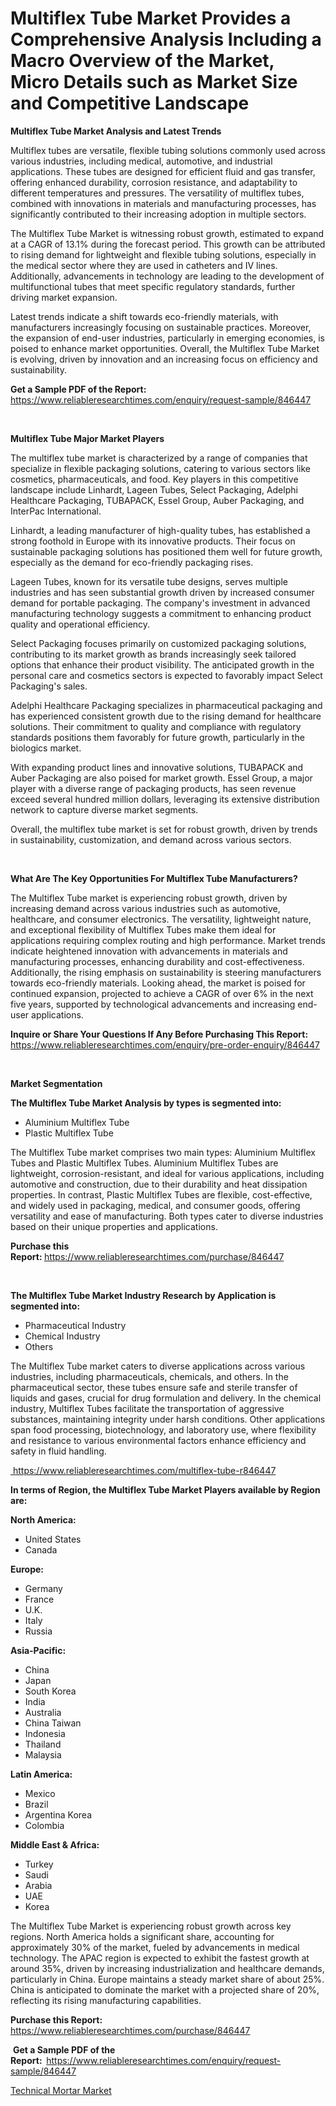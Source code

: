 <p><h1>Multiflex Tube Market Provides a Comprehensive Analysis Including a Macro Overview of the Market, Micro Details such as Market Size and Competitive Landscape</h1></p><p><strong>Multiflex Tube Market Analysis and Latest Trends</strong></p>
<p><p>Multiflex tubes are versatile, flexible tubing solutions commonly used across various industries, including medical, automotive, and industrial applications. These tubes are designed for efficient fluid and gas transfer, offering enhanced durability, corrosion resistance, and adaptability to different temperatures and pressures. The versatility of multiflex tubes, combined with innovations in materials and manufacturing processes, has significantly contributed to their increasing adoption in multiple sectors.</p><p>The Multiflex Tube Market is witnessing robust growth, estimated to expand at a CAGR of 13.1% during the forecast period. This growth can be attributed to rising demand for lightweight and flexible tubing solutions, especially in the medical sector where they are used in catheters and IV lines. Additionally, advancements in technology are leading to the development of multifunctional tubes that meet specific regulatory standards, further driving market expansion. </p><p>Latest trends indicate a shift towards eco-friendly materials, with manufacturers increasingly focusing on sustainable practices. Moreover, the expansion of end-user industries, particularly in emerging economies, is poised to enhance market opportunities. Overall, the Multiflex Tube Market is evolving, driven by innovation and an increasing focus on efficiency and sustainability.</p></p>
<p><strong>Get a Sample PDF of the Report:&nbsp;</strong> <a href="https://www.reliableresearchtimes.com/enquiry/request-sample/846447?utm_campaign=3576&utm_medium=2&utm_source=Github&utm_content=ia&utm_term=01042025&utm_id=multiflex-tube">https://www.reliableresearchtimes.com/enquiry/request-sample/846447</a></p>
<p>&nbsp;</p>
<p><strong>Multiflex Tube Major Market Players</strong></p>
<p><p>The multiflex tube market is characterized by a range of companies that specialize in flexible packaging solutions, catering to various sectors like cosmetics, pharmaceuticals, and food. Key players in this competitive landscape include Linhardt, Lageen Tubes, Select Packaging, Adelphi Healthcare Packaging, TUBAPACK, Essel Group, Auber Packaging, and InterPac International.</p><p>Linhardt, a leading manufacturer of high-quality tubes, has established a strong foothold in Europe with its innovative products. Their focus on sustainable packaging solutions has positioned them well for future growth, especially as the demand for eco-friendly packaging rises.</p><p>Lageen Tubes, known for its versatile tube designs, serves multiple industries and has seen substantial growth driven by increased consumer demand for portable packaging. The company's investment in advanced manufacturing technology suggests a commitment to enhancing product quality and operational efficiency. </p><p>Select Packaging focuses primarily on customized packaging solutions, contributing to its market growth as brands increasingly seek tailored options that enhance their product visibility. The anticipated growth in the personal care and cosmetics sectors is expected to favorably impact Select Packaging's sales.</p><p>Adelphi Healthcare Packaging specializes in pharmaceutical packaging and has experienced consistent growth due to the rising demand for healthcare solutions. Their commitment to quality and compliance with regulatory standards positions them favorably for future growth, particularly in the biologics market.</p><p>With expanding product lines and innovative solutions, TUBAPACK and Auber Packaging are also poised for market growth. Essel Group, a major player with a diverse range of packaging products, has seen revenue exceed several hundred million dollars, leveraging its extensive distribution network to capture diverse market segments.</p><p>Overall, the multiflex tube market is set for robust growth, driven by trends in sustainability, customization, and demand across various sectors.</p></p>
<p>&nbsp;</p>
<p><strong>What Are The Key Opportunities For Multiflex Tube Manufacturers?</strong></p>
<p><p>The Multiflex Tube market is experiencing robust growth, driven by increasing demand across various industries such as automotive, healthcare, and consumer electronics. The versatility, lightweight nature, and exceptional flexibility of Multiflex Tubes make them ideal for applications requiring complex routing and high performance. Market trends indicate heightened innovation with advancements in materials and manufacturing processes, enhancing durability and cost-effectiveness. Additionally, the rising emphasis on sustainability is steering manufacturers towards eco-friendly materials. Looking ahead, the market is poised for continued expansion, projected to achieve a CAGR of over 6% in the next five years, supported by technological advancements and increasing end-user applications.</p></p>
<p><strong>Inquire or Share Your Questions If Any Before Purchasing This Report:</strong> <a href="https://www.reliableresearchtimes.com/enquiry/pre-order-enquiry/846447?utm_campaign=3576&utm_medium=2&utm_source=Github&utm_content=ia&utm_term=01042025&utm_id=multiflex-tube">https://www.reliableresearchtimes.com/enquiry/pre-order-enquiry/846447</a></p>
<p>&nbsp;</p>
<p><strong>Market Segmentation</strong></p>
<p><strong>The Multiflex Tube Market Analysis by types is segmented into:</strong></p>
<p><ul><li>Aluminium Multiflex Tube</li><li>Plastic Multiflex Tube</li></ul></p>
<p><p>The Multiflex Tube market comprises two main types: Aluminium Multiflex Tubes and Plastic Multiflex Tubes. Aluminium Multiflex Tubes are lightweight, corrosion-resistant, and ideal for various applications, including automotive and construction, due to their durability and heat dissipation properties. In contrast, Plastic Multiflex Tubes are flexible, cost-effective, and widely used in packaging, medical, and consumer goods, offering versatility and ease of manufacturing. Both types cater to diverse industries based on their unique properties and applications.</p></p>
<p><strong>Purchase this Report:&nbsp;</strong><a href="https://www.reliableresearchtimes.com/purchase/846447?utm_campaign=3576&utm_medium=2&utm_source=Github&utm_content=ia&utm_term=01042025&utm_id=multiflex-tube">https://www.reliableresearchtimes.com/purchase/846447</a></p>
<p>&nbsp;</p>
<p><strong>The Multiflex Tube Market Industry Research by Application is segmented into:</strong></p>
<p><ul><li>Pharmaceutical Industry</li><li>Chemical Industry</li><li>Others</li></ul></p>
<p><p>The Multiflex Tube market caters to diverse applications across various industries, including pharmaceuticals, chemicals, and others. In the pharmaceutical sector, these tubes ensure safe and sterile transfer of liquids and gases, crucial for drug formulation and delivery. In the chemical industry, Multiflex Tubes facilitate the transportation of aggressive substances, maintaining integrity under harsh conditions. Other applications span food processing, biotechnology, and laboratory use, where flexibility and resistance to various environmental factors enhance efficiency and safety in fluid handling.</p></p>
<p><a href="https://www.reliableresearchtimes.com/multiflex-tube-r846447?utm_campaign=3576&utm_medium=2&utm_source=Github&utm_content=ia&utm_term=01042025&utm_id=multiflex-tube">&nbsp;https://www.reliableresearchtimes.com/multiflex-tube-r846447</a></p>
<p><strong>In terms of Region, the Multiflex Tube Market Players available by Region are:</strong></p>
<p>
    <p> <strong> North America: </strong>
        <ul>
            <li>United States</li>
            <li>Canada</li>
        </ul>
        </p> 
    <p> <strong> Europe: </strong>
        <ul>
            <li>Germany</li>
            <li>France</li>
            <li>U.K.</li>
            <li>Italy</li>
            <li>Russia</li>
        </ul>
        </p> 
    <p> <strong> Asia-Pacific: </strong>
        <ul>
            <li>China</li>
            <li>Japan</li>
            <li>South Korea</li>
            <li>India</li>
            <li>Australia</li>
            <li>China Taiwan</li>
            <li>Indonesia</li>
            <li>Thailand</li>
            <li>Malaysia</li>
        </ul>
        </p> 
    <p> <strong> Latin America: </strong>
        <ul>
            <li>Mexico</li>
            <li>Brazil</li>
            <li>Argentina Korea</li>
            <li>Colombia</li>
        </ul>
        </p> 
    <p> <strong> Middle East & Africa: </strong>
        <ul>
            <li>Turkey</li>
            <li>Saudi</li>
            <li>Arabia</li>
            <li>UAE</li>
            <li>Korea</li>
        </ul>
    </p>
    </p>
<p><p>The Multiflex Tube Market is experiencing robust growth across key regions. North America holds a significant share, accounting for approximately 30% of the market, fueled by advancements in medical technology. The APAC region is expected to exhibit the fastest growth at around 35%, driven by increasing industrialization and healthcare demands, particularly in China. Europe maintains a steady market share of about 25%. China is anticipated to dominate the market with a projected share of 20%, reflecting its rising manufacturing capabilities.</p></p>
<p><strong>Purchase this Report: </strong><a href="https://www.reliableresearchtimes.com/purchase/846447?utm_campaign=3576&utm_medium=2&utm_source=Github&utm_content=ia&utm_term=01042025&utm_id=multiflex-tube">https://www.reliableresearchtimes.com/purchase/846447</a></p>
<p>&nbsp;<strong>Get a Sample PDF of the Report:&nbsp;&nbsp;</strong><a href="https://www.reliableresearchtimes.com/enquiry/request-sample/846447?utm_campaign=3576&utm_medium=2&utm_source=Github&utm_content=ia&utm_term=01042025&utm_id=multiflex-tube">https://www.reliableresearchtimes.com/enquiry/request-sample/846447</a></p>
<p><strong></strong></p>
<p><p><a href="https://github.com/krulicfidura/Market-Research-Report-List-1/blob/main/technical-mortar-market.md?utm_campaign=3576&utm_medium=2&utm_source=Github&utm_content=ia&utm_term=01042025&utm_id=multiflex-tube">Technical Mortar Market</a></p></p>